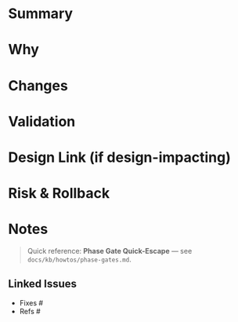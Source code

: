 # Summary

# Why

# Changes

# Validation

# Design Link (if design-impacting)

# Risk & Rollback

# Notes

> Quick reference: **Phase Gate Quick-Escape** — see `docs/kb/howtos/phase-gates.md`.

## Linked Issues

- Fixes #<issue-id>
- Refs #<issue-id>
